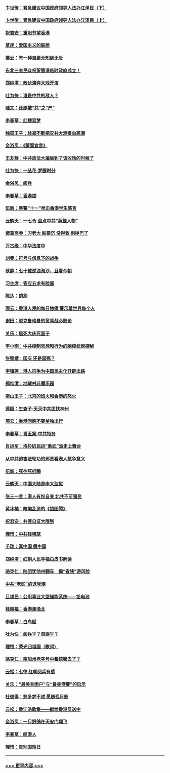 #### [卞世传：紧急建议中国政府领导人法办江泽民（下）](../pages/nsc993/n11573390.md?t=10072333) 
#### [卞世传：紧急建议中国政府领导人法办江泽民（上）](../pages/nsc993/n11573208.md?t=10072333) 
#### [祝君安：重阳节望香港](../pages/nsc993/n11573190.md?t=10072333) 
#### [草民：爱国主义的联想](../pages/nsc993/n11572333.md?t=10072333) 
#### [拂云：有一种自豪无知到无耻](../pages/nsc993/n11572006.md?t=10072333) 
#### [东北三省民众祝贺香港临时政府成立！](../pages/nsc993/n11571215.md?t=10072333) 
#### [郑纯清：散伙演弃大戏开演](../pages/nsc993/n11570826.md?t=10072333) 
#### [吐为快：谁是中共的敌人？](../pages/nsc993/n11570817.md?t=10072333) 
#### [陆文：还原被“共”之“产”](../pages/nsc993/n11570798.md?t=10072333) 
#### [李春草：红楼沤梦](../pages/nsc993/n11569673.md?t=10072333) 
#### [独孤王子：林郑不断把灭共大戏推向高潮](../pages/nsc993/n11569381.md?t=10072333) 
#### [金浴凤：《蒙面宣言》](../pages/nsc993/n11569368.md?t=10072333) 
#### [王友群：中共政法大骗局到了该收场的时候了](../pages/nsc993/n11568940.md?t=10072333) 
#### [吐为快：一丛花‧梦醒时分](../pages/nsc993/n11567491.md?t=10072333) 
#### [金浴凤：阅兵](../pages/nsc993/n11567454.md?t=10072333) 
#### [李春草：香港颂](../pages/nsc993/n11567444.md?t=10072333) 
#### [伍新：黑警“十一”枪击香港学生感言](../pages/nsc993/n11567426.md?t=10072333) 
#### [云鹤天：一七令‧盘点中共“英雄人物”](../pages/nsc993/n11567091.md?t=10072333) 
#### [诸葛高参：习老大 船要沉 没得救 别挣巴了](../pages/nsc993/n11566976.md?t=10072333) 
#### [万古缘：中华法度中](../pages/nsc993/n11566726.md?t=10072333) 
#### [刘曼：符号与信息下的战争](../pages/nsc993/n11564655.md?t=10072333) 
#### [耿静：七十载逆浪淘沙，且看今朝](../pages/nsc993/n11564520.md?t=10072333) 
#### [习主席：答应五求有脸面](../pages/nsc993/n11563953.md?t=10072333) 
#### [陈达：鸽怨](../pages/nsc993/n11561879.md?t=10072333) 
#### [项云：香港人民的每日惨痛  警示着世界每个人](../pages/nsc993/n11559273.md?t=10072333) 
#### [谢田：驳克鲁格曼的贸易战必败论](../pages/nsc993/n11555840.md?t=10072333) 
#### [关乐：启死大庆死面子](../pages/nsc993/n11556823.md?t=10072333) 
#### [李小刚：中共控制思想和行为的脑控武器探秘](../pages/nsc993/n11556776.md?t=10072333) 
#### [张智斌：国庆  还是国殇？](../pages/nsc993/n11556617.md?t=10072333) 
#### [李镇莲：港人抗争为中国民主化开辟出路](../pages/nsc993/n11556570.md?t=10072333) 
#### [郑纯清：地球村非魔乐园](../pages/nsc993/n11555415.md?t=10072333) 
#### [南山王子：北京的焰火和香港的怒火](../pages/nsc993/n11555318.md?t=10072333) 
#### [莲园：生查子·天灭中共匡扶神州](../pages/nsc993/n11555302.md?t=10072333) 
#### [项云：香港同胞不要单独出行](../pages/nsc993/n11555276.md?t=10072333) 
#### [李春草：青玉案‧中共特务](../pages/nsc993/n11552356.md?t=10072333) 
#### [肖运军：洛杉矶民运“勇武”派走上舞台](../pages/nsc993/n11551595.md?t=10072333) 
#### [从中共迫害法轮功的邪恶看港人抗争意义](../pages/nsc993/n11540858.md?t=10072333) 
#### [伍新：死往死折腾](../pages/nsc993/n11550174.md?t=10072333) 
#### [云鹤天：中国大陆是座大监狱](../pages/nsc993/n11550155.md?t=10072333) 
#### [张三一言：港人有权自变 北共不可强变](../pages/nsc993/n11550132.md?t=10072333) 
#### [黄冰楠：瞎编乱造的《狼图腾》](../pages/nsc993/n11550082.md?t=10072333) 
#### [祝君安：共匪自证大限到](../pages/nsc993/n11550041.md?t=10072333) 
#### [理悟：中共轻嘚瑟](../pages/nsc993/n11547978.md?t=10072333) 
#### [千瑞：真中国 假中国](../pages/nsc993/n11547865.md?t=10072333) 
#### [郑纯清：红朝人民幸福白皮书解读](../pages/nsc993/n11547499.md?t=10072333) 
#### [骆克仁：陆团犹他州翻车　揭“省钱”游风险](../pages/nsc993/n11546977.md?t=10072333) 
#### [中共“老区”的退党潮](../pages/nsc993/n11545995.md?t=10072333) 
#### [吕锡民：公用事业大型储能系统——铅电池](../pages/nsc993/n11545701.md?t=10072333) 
#### [桂南福：香港潮涌北](../pages/nsc993/n11545682.md?t=10072333) 
#### [李春草：白鸟赋](../pages/nsc993/n11545663.md?t=10072333) 
#### [吐为快：阅兵乎？自娱乎？](../pages/nsc993/n11545625.md?t=10072333) 
#### [理悟：荣光归祖国（歌词）](../pages/nsc993/n11545616.md?t=10072333) 
#### [骆克仁：南加州老字号中餐馆哪去了？](../pages/nsc993/n11545120.md?t=10072333) 
#### [云松：七律 红朝阅兵有感](../pages/nsc993/n11542394.md?t=10072333) 
#### [关乐：“最美贫困户”与“最美港警”的启示](../pages/nsc993/n11542252.md?t=10072333) 
#### [杜彼得：愁多梦不成 愿随孤月影](../pages/nsc993/n11540296.md?t=10072333) 
#### [云松：香江浩歌集——献给香港反送中](../pages/nsc993/n11540149.md?t=10072333) 
#### [金浴凤：一只野鸽在天安门翔飞](../pages/nsc993/n11540280.md?t=10072333) 
#### [李春草：叹港人](../pages/nsc993/n11540119.md?t=10072333) 
#### [理悟：告别国殇日](../pages/nsc993/n11539610.md?t=10072333) 

----
#### [ >>> 更早内容 <<< ](../indexes/nsc993-earlier.md)
